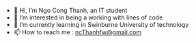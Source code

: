 - 👋 Hi, I’m Ngo Cong Thanh, an IT student
- 👀 I’m interested in being a working with lines of code
- 🌱 I’m currently learning in Swinburne University of technology
- 📫 How to reach me : ncThanhfw@gmail.com

<!---
ThanhNC-res/ThanhNC-res is a ✨ special ✨ repository because its `README.md` (this file) appears on your GitHub profile.
You can click the Preview link to take a look at your changes.
--->
